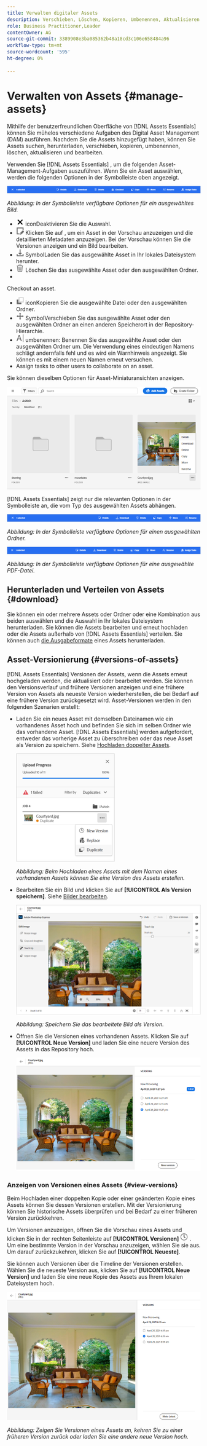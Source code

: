```yaml
---
title: Verwalten digitaler Assets
description: Verschieben, Löschen, Kopieren, Umbenennen, Aktualisieren und Versions Ihrer Assets in [!DNL Assets Essentials].
role: Business Practitioner,Leader
contentOwner: AG
source-git-commit: 3389908e3ba085362b48a18cd3c106e658484a96
workflow-type: tm+mt
source-wordcount: '595'
ht-degree: 0%

---
```



# Verwalten von Assets {#manage-assets}

Mithilfe der benutzerfreundlichen Oberfläche von [!DNL Assets Essentials] können Sie mühelos verschiedene Aufgaben des Digital Asset Management (DAM) ausführen. Nachdem Sie die Assets hinzugefügt haben, können Sie Assets suchen, herunterladen, verschieben, kopieren, umbenennen, löschen, aktualisieren und bearbeiten.

Verwenden Sie [!DNL Assets Essentials] , um die folgenden Asset-Management-Aufgaben auszuführen. Wenn Sie ein Asset auswählen, werden die folgenden Optionen in der Symbolleiste oben angezeigt.

![Symbolleistenoptionen bei der Auswahl eines Assets](assets/toolbar-image-selected.png)

*Abbildung: In der Symbolleiste verfügbare Optionen für ein ausgewähltes Bild.*

* ![Deaktivieren Sie ](assets/do-not-localize/close-icon.png) iconDeaktivieren Sie die Auswahl.
* ![Detailsymbol ](assets/do-not-localize/edit-in-icon.png) Klicken Sie auf , um ein Asset in der Vorschau anzuzeigen und die detaillierten Metadaten anzuzeigen. Bei der Vorschau können Sie die Versionen anzeigen und ein Bild bearbeiten.
* ![Download-](assets/do-not-localize/download-icon.png) SymbolLaden Sie das ausgewählte Asset in Ihr lokales Dateisystem herunter.
* ![Symbol &quot;Löschen&quot;](assets/do-not-localize/delete-icon.png) Löschen Sie das ausgewählte Asset oder den ausgewählten Ordner.
* 

   <!-- ![checkout icon](assets/do-not-localize/checkout-icon.png) --> Checkout an asset.
* ![Kopieren Sie ](assets/do-not-localize/copy-icon.png) iconKopieren Sie die ausgewählte Datei oder den ausgewählten Ordner.
* ![Verschieben-](assets/do-not-localize/move-icon.png) SymbolVerschieben Sie das ausgewählte Asset oder den ausgewählten Ordner an einen anderen Speicherort in der Repository-Hierarchie.
* ![Symbol ](assets/do-not-localize/rename-icon.png) umbenennen: Benennen Sie das ausgewählte Asset oder den ausgewählten Ordner um. Die Verwendung eines eindeutigen Namens schlägt andernfalls fehl und es wird ein Warnhinweis angezeigt. Sie können es mit einem neuen Namen erneut versuchen.
* 
   <!-- ![assign task icon](assets/do-not-localize/assign-task-icon.png) --> Assign tasks to other users to collaborate on an asset.

Sie können dieselben Optionen für Asset-Miniaturansichten anzeigen.

![Optionen für die Asset-Miniaturansicht zum Verwalten eines Assets](assets/options-on-thumbnail.png)

[!DNL Assets Essentials] zeigt nur die relevanten Optionen in der Symbolleiste an, die vom Typ des ausgewählten Assets abhängen.

![Symbolleistenoptionen bei der Auswahl eines Assets](assets/toolbar-folder-selected.png)

*Abbildung: In der Symbolleiste verfügbare Optionen für einen ausgewählten Ordner.*

![Symbolleistenoptionen bei der Auswahl eines Assets](assets/toolbar-pdf-selected.png)

*Abbildung: In der Symbolleiste verfügbare Optionen für eine ausgewählte PDF-Datei.*

## Herunterladen und Verteilen von Assets {#download}

Sie können ein oder mehrere Assets oder Ordner oder eine Kombination aus beiden auswählen und die Auswahl in Ihr lokales Dateisystem herunterladen. Sie können die Assets bearbeiten und erneut hochladen oder die Assets außerhalb von [!DNL Assets Essentials] verteilen. Sie können auch [die Ausgabeformate](/help/add-delete.md#renditions) eines Assets herunterladen.

## Asset-Versionierung {#versions-of-assets}

<!-- 
TBD: query for engineering: How many versions are maintained. What happens when we reach that limit? Are old versions automatically removed? -->

[!DNL Assets Essentials] Versionen der Assets, wenn die Assets erneut hochgeladen werden, die aktualisiert oder bearbeitet werden. Sie können den Versionsverlauf und frühere Versionen anzeigen und eine frühere Version von Assets als neueste Version wiederherstellen, die bei Bedarf auf eine frühere Version zurückgesetzt wird. Asset-Versionen werden in den folgenden Szenarien erstellt:

* Laden Sie ein neues Asset mit demselben Dateinamen wie ein vorhandenes Asset hoch und befinden Sie sich im selben Ordner wie das vorhandene Asset. [!DNL Assets Essentials] werden aufgefordert, entweder das vorherige Asset zu überschreiben oder das neue Asset als Version zu speichern. Siehe [Hochladen doppelter Assets](/help/add-delete.md#resolve-upload-fails).

   ![Erstellen von Versionen beim Hochladen](assets/uploads-manage-duplicates.png)

   *Abbildung: Beim Hochladen eines Assets mit dem Namen eines vorhandenen Assets können Sie eine Version des Assets erstellen.*

* Bearbeiten Sie ein Bild und klicken Sie auf **[!UICONTROL Als Version speichern]**. Siehe [Bilder bearbeiten](/help/edit-images.md).

   ![Bearbeitetes Bild als Version speichern](assets/edit-image2.png)

   *Abbildung: Speichern Sie das bearbeitete Bild als Version.*

* Öffnen Sie die Versionen eines vorhandenen Assets. Klicken Sie auf **[!UICONTROL Neue Version]** und laden Sie eine neuere Version des Assets in das Repository hoch.

   ![Option zum Hochladen einer neuen Version eines Assets aus dem Versionsverlauf](assets/view-asset-versions2.png)

### Anzeigen von Versionen eines Assets {#view-versions}

Beim Hochladen einer doppelten Kopie oder einer geänderten Kopie eines Assets können Sie dessen Versionen erstellen. Mit der Versionierung können Sie historische Assets überprüfen und bei Bedarf zu einer früheren Version zurückkehren.

Um Versionen anzuzeigen, öffnen Sie die Vorschau eines Assets und klicken Sie in der rechten Seitenleiste auf **[!UICONTROL Versionen]** ![Versionssymbol](assets/do-not-localize/versions-clock-icon.png) . Um eine bestimmte Version in der Vorschau anzuzeigen, wählen Sie sie aus. Um darauf zurückzukehren, klicken Sie auf **[!UICONTROL Neueste]**.

Sie können auch Versionen über die Timeline der Versionen erstellen. Wählen Sie die neueste Version aus, klicken Sie auf **[!UICONTROL Neue Version]** und laden Sie eine neue Kopie des Assets aus Ihrem lokalen Dateisystem hoch.

![Anzeigen von Asset-Versionen](assets/view-asset-versions1.png)

*Abbildung: Zeigen Sie Versionen eines Assets an, kehren Sie zu einer früheren Version zurück oder laden Sie eine andere neue Version hoch.*
